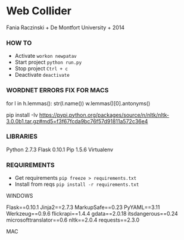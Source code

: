 
# Web Collider

Fania Raczinski + De Montfort University + 2014

### HOW TO

- Activate ```workon newpatav```
- Start project ```python run.py```
- Stop project ```Ctrl + c```
- Deactivate ```deactivate```


### WORDNET ERRORS FIX FOR MACS

for l in h.lemmas():
str(l.name())
w.lemmas()[0].antonyms()


pip install -Iv https://pypi.python.org/packages/source/n/nltk/nltk-3.0.0b1.tar.gz#md5=f3f67fcda9bc76f57d91811a572c36e4

### LIBRARIES

Python 2.7.3
Flask 0.10.1
Pip 1.5.6
Virtualenv

### REQUIREMENTS

- Get requirements ```pip freeze > requirements.txt```
- Install from reqs ```pip install -r requirements.txt```


WINDOWS

Flask==0.10.1
Jinja2==2.7.3
MarkupSafe==0.23
PyYAML==3.11
Werkzeug==0.9.6
flickrapi==1.4.4
gdata==2.0.18
itsdangerous==0.24
microsofttranslator==0.6
nltk==2.0.4
requests==2.3.0

MAC

